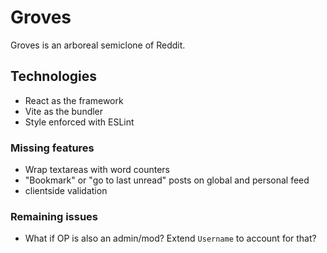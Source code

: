 # Groves

Groves is an arboreal semiclone of Reddit.

## Technologies

- React as the framework
- Vite as the bundler
- Style enforced with ESLint

### Missing features

- Wrap textareas with word counters
- "Bookmark" or "go to last unread" posts on global and personal feed
- clientside validation

### Remaining issues

- What if OP is also an admin/mod? Extend `Username` to account for that?
